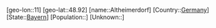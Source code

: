 ﻿---
location: [48.92,11]
type: City
tags:
- geo/City


SpocWebEntityId: 28783
isDeleted: false
confidential: public

---
[geo-lon::11]
[geo-lat::48.92]
[name::Altheimerdorf]
[Country::[Germany](geo/Continent/Europe/Germany.md)]
[State::[Bayern](geo/Continent/Europe/Germany/Bayern.md)]
[Population::]
[Unknown::]

